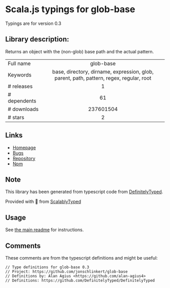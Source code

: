 
# Scala.js typings for glob-base

Typings are for version 0.3

## Library description:
Returns an object with the (non-glob) base path and the actual pattern.

|                    |                 |
| ------------------ | :-------------: |
| Full name          | glob-base |
| Keywords           | base, directory, dirname, expression, glob, parent, path, pattern, regex, regular, root |
| # releases         | 1 |
| # dependents       | 61 |
| # downloads        | 237601504 |
| # stars            | 2 |

## Links
- [Homepage](https://github.com/jonschlinkert/glob-base)
- [Bugs](https://github.com/jonschlinkert/glob-base/issues)
- [Repository](https://github.com/jonschlinkert/glob-base)
- [Npm](https://www.npmjs.com/package/glob-base)
    


## Note
This library has been generated from typescript code from [DefinitelyTyped](https://definitelytyped.org).

Provided with :purple_heart: from [ScalablyTyped](https://github.com/oyvindberg/ScalablyTyped)

## Usage
See [the main readme](../../readme.md) for instructions.

## Comments

These comments are from the typescript definitions and might be useful:
```
// Type definitions for glob-base 0.3
// Project: https://github.com/jonschlinkert/glob-base
// Definitions by: Alan Agius <https://github.com/alan-agius4>
// Definitions: https://github.com/DefinitelyTyped/DefinitelyTyped

```

